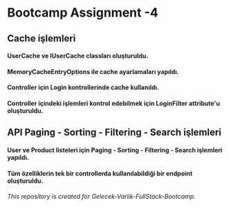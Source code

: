 # Bootcamp Assignment -4
## Cache işlemleri
#### UserCache ve IUserCache classları oluşturuldu.
#### MemoryCacheEntryOptions ile cache ayarlamaları yapıldı.
#### Controller için Login kontrollerinde cache kullanıldı.
#### Controller içindeki işlemleri kontrol edebilmek için LoginFilter attribute'u oluşturuldu.
## API Paging - Sorting - Filtering - Search işlemleri
#### User ve Product listeleri için Paging - Sorting - Filtering - Search işlemleri yapıldı.
#### Tüm özelliklerin tek bir controllerda kullanılabildiği bir endpoint oluşturuldu.


###### This repository is created for Gelecek-Varlik-FullStack-Bootcamp.
